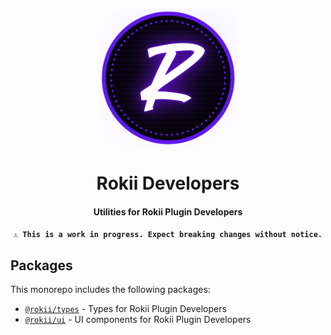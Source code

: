 <p align="center">
    <img width="220" src="https://raw.githubusercontent.com/RokiiApp/developers/main/assets/icon.svg" />
</p>

<h1 align="center">Rokii Developers</h1>
<h4 align="center">Utilities for Rokii Plugin Developers</h4>

<p align="center">
    <strong>
        <code>⚠️ This is a work in progress. Expect breaking changes without notice.</code>
    </strong>
</p>

## Packages

This monorepo includes the following packages:

- [`@rokii/types`](./packages/types/README.md) - Types for Rokii Plugin Developers
- [`@rokii/ui`](./packages/ui/README.md) - UI components for Rokii Plugin Developers
